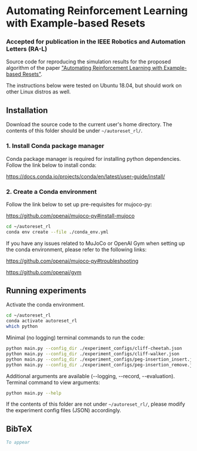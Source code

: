 # Automating Reinforcement Learning with Example-based Resets

### Accepted for publication in the IEEE Robotics and Automation Letters (RA-L)

Source code for reproducing the simulation results for the proposed algorithm of the paper ["Automating Reinforcement Learning with Example-based Resets"](https://arxiv.org/abs/2204.02041).

The instructions below were tested on Ubuntu 18.04, but should work on other Linux distros as well.

## Installation

Download the source code to the current user's home directory. The contents of this folder should be under ```~/autoreset_rl/```.

### 1. Install Conda package manager
Conda package manager is required for installing python dependencies. Follow the link below to install conda:

https://docs.conda.io/projects/conda/en/latest/user-guide/install/

### 2. Create a Conda environment

Follow the link below to set up pre-requisites for mujoco-py:

https://github.com/openai/mujoco-py#install-mujoco


```bash
cd ~/autoreset_rl
conda env create --file ./conda_env.yml
```

If you have any issues related to MuJoCo or OpenAI Gym when setting up the conda environment, please refer to the following links:

https://github.com/openai/mujoco-py#troubleshooting

https://github.com/openai/gym

## Running experiments

Activate the conda environment.

```bash
cd ~/autoreset_rl
conda activate autoreset_rl
which python
```

Minimal (no logging) terminal commands to run the code:

```bash
python main.py --config_dir ./experiment_configs/cliff-cheetah.json
python main.py --config_dir ./experiment_configs/cliff-walker.json
python main.py --config_dir ./experiment_configs/peg-insertion_insert.json
python main.py --config_dir ./experiment_configs/peg-insertion_remove.json
```

Additional arguments are available (--logging, --record, --evaluation). Terminal command to view arguments:

```bash
python main.py --help
```

If the contents of this folder are not under ```~/autoreset_rl/```, please modify the experiment config files (JSON) accordingly.

## BibTeX

```bibtex
To appear
```
